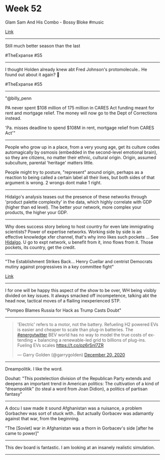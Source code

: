 # Week 52

Glam Sam And His Combo - Bossy Bloke \#music

[Link](https://youtu.be/ykQHgNMKS3Q)

---

Still much better season than the last

\#TheExpanse \#S5

---

I thought Holden already knew abt Fred Johnson's protomolecule.. He
found out about it again? 🤔

\#TheExpanse \#S5

---

"@billy_penn

PA never spent $108 million of 175 million in CARES Act funding meant
for rent and mortgage relief. The money will now go to the Dept of
Corrections instead.

'Pa. misses deadline to spend $108M in rent, mortgage relief from CARES Act'"

---

People who grow up in a place, from a very young age, get its culture
codes automagically by osmosis (embedded in the second-level emotional
brain), so they are citizens, no matter their ethnic, cultural
origin. Origin, assumed subculture, parental 'heritage' matters
little.

People might try to posture, "represent" around origin, perhaps as a
reaction to being called a certain label all their lives, but both
sides of that argument is wrong. 2 wrongs dont make 1 right.

---

Hidalgo's analysis teases out the presence of these networks through
'product palette complexity' in the data, which highly correlate with
GDP (higher than ed level). The better your network, more complex your
products, the higher your GDP.

---

Why does success story belong to host country for even late
immigrating scientists? Power of expertise networks. Working side by
side is an effective knowledge xfer channel, that's why inno likes
such pockets ... See [Hidalgo](2017/08/production-gdp-globalization.md).
U go to expt network, u benefit from it, inno flows from it. Those
pockets, its country, get the credit.

---

"The Establishment Strikes Back... Henry Cuellar and centrist Democrats
mutiny against progressives in a key committee fight"

[Link](https://prospect.org/api/amp/politics/establishment-strikes-back-aoc-versus-centrist-democrats/)

---

I for one will be happy this aspect of the show to be over, WH being
visibly divided on key issues. It always smacked off incompetence,
talking abt the head now, tactical moves of a flailing inexperienced
STP.

"Pompeo Blames Russia for Hack as Trump Casts Doubt"

---

<blockquote class="twitter-tweet"><p lang="en" dir="ltr">&#39;Electric&#39; refers to a motor, not the battery. Refueling H2 powered EVs is easier and cheaper to scale than plug-in batteries. The <a href="https://twitter.com/hashtag/energytwitter?src=hash&amp;ref_src=twsrc%5Etfw">#energytwitter</a> BEV world has no way to model the true costs of extending + balancing a renewable-led grid to billions of plug-ins. Fueling EVs scales <a href="https://t.co/pz6rSnl7ZR">https://t.co/pz6rSnl7ZR</a></p>&mdash; Garry Golden (@garrygolden) <a href="https://twitter.com/garrygolden/status/1340682509194059777?ref_src=twsrc%5Etfw">December 20, 2020</a></blockquote> <script async src="https://platform.twitter.com/widgets.js" charset="utf-8"></script>

---

Dreampolitik. I like the word.

Douhat: "This postelection division of the Republican Party extends and deepens
an important trend in American politics: The cultivation of a kind of
“dreampolitik” (to steal a word from Joan Didion), a politics of
partisan fantasy"

---

A docu I saw made it sound Afghanistan was a nuisance, a problem
Gorbachev was sort of stuck with.. But actually Gorbacev was adamantly
against that war, from the beginning.

"The [Soviet] war in Afghanistan was a thorn in Gorbacev's side [after
he came to power]"

---

This dev board is fantastic. I am looking at an insanely realistic
simulation.

---
